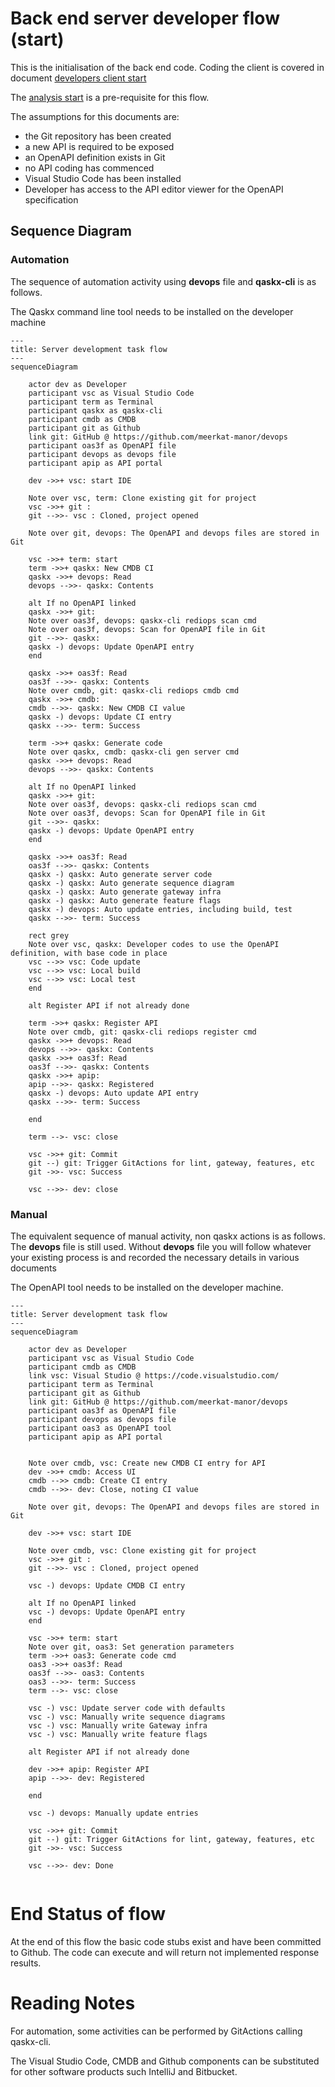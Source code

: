 # Back end server developer flow (start)

This is the initialisation of the back end 
code.  Coding the client is covered in document
[developers client start](developers_client_start.md)

The [analysis start](analysis_start.md) is a pre-requisite for
this flow.

The assumptions for this documents are:

* the Git repository has been created
* a new API is required to be exposed
* an OpenAPI definition exists in Git
* no API coding has commenced
* Visual Studio Code has been installed
* Developer has access to the API editor viewer for the OpenAPI specification


## Sequence Diagram

### Automation

The sequence of automation activity using **devops** file and **qaskx-cli** is 
as follows.

The Qaskx command line tool needs to be installed on the developer machine

```mermaid
---
title: Server development task flow
---
sequenceDiagram

    actor dev as Developer
    participant vsc as Visual Studio Code
    participant term as Terminal
    participant qaskx as qaskx-cli
    participant cmdb as CMDB
    participant git as Github
    link git: GitHub @ https://github.com/meerkat-manor/devops
    participant oas3f as OpenAPI file
    participant devops as devops file
    participant apip as API portal

    dev ->>+ vsc: start IDE

    Note over vsc, term: Clone existing git for project
    vsc ->>+ git : 
    git -->>- vsc : Cloned, project opened

    Note over git, devops: The OpenAPI and devops files are stored in Git

    vsc ->>+ term: start
    term ->>+ qaskx: New CMDB CI
    qaskx ->>+ devops: Read 
    devops -->>- qaskx: Contents

    alt If no OpenAPI linked
    qaskx ->>+ git:  
    Note over oas3f, devops: qaskx-cli rediops scan cmd
    Note over oas3f, devops: Scan for OpenAPI file in Git
    git -->>- qaskx: 
    qaskx -) devops: Update OpenAPI entry
    end

    qaskx ->>+ oas3f: Read 
    oas3f -->>- qaskx: Contents
    Note over cmdb, git: qaskx-cli rediops cmdb cmd
    qaskx ->>+ cmdb: 
    cmdb -->>- qaskx: New CMDB CI value
    qaskx -) devops: Update CI entry
    qaskx -->>- term: Success

    term ->>+ qaskx: Generate code
    Note over qaskx, cmdb: qaskx-cli gen server cmd
    qaskx ->>+ devops: Read 
    devops -->>- qaskx: Contents

    alt If no OpenAPI linked
    qaskx ->>+ git:  
    Note over oas3f, devops: qaskx-cli rediops scan cmd
    Note over oas3f, devops: Scan for OpenAPI file in Git
    git -->>- qaskx: 
    qaskx -) devops: Update OpenAPI entry
    end

    qaskx ->>+ oas3f: Read 
    oas3f -->>- qaskx: Contents
    qaskx -) qaskx: Auto generate server code
    qaskx -) qaskx: Auto generate sequence diagram
    qaskx -) qaskx: Auto generate gateway infra
    qaskx -) qaskx: Auto generate feature flags
    qaskx -) devops: Auto update entries, including build, test
    qaskx -->>- term: Success

    rect grey
    Note over vsc, qaskx: Developer codes to use the OpenAPI definition, with base code in place
    vsc -->> vsc: Code update
    vsc -->> vsc: Local build
    vsc -->> vsc: Local test
    end 
    
    alt Register API if not already done

    term ->>+ qaskx: Register API
    Note over cmdb, git: qaskx-cli rediops register cmd
    qaskx ->>+ devops: Read 
    devops -->>- qaskx: Contents
    qaskx ->>+ oas3f: Read 
    oas3f -->>- qaskx: Contents
    qaskx ->>+ apip: 
    apip -->>- qaskx: Registered
    qaskx -) devops: Auto update API entry
    qaskx -->>- term: Success

    end

    term -->- vsc: close

    vsc ->>+ git: Commit
    git --) git: Trigger GitActions for lint, gateway, features, etc 
    git ->>- vsc: Success

    vsc -->>- dev: close

```

### Manual

The equivalent sequence of manual activity, non qaskx actions is as follows.
The **devops** file is still used. Without **devops** file you will 
follow whatever your existing process is and recorded the necessary 
details in various documents

The OpenAPI tool needs to be installed on the developer machine.

```mermaid
---
title: Server development task flow
---
sequenceDiagram

    actor dev as Developer
    participant vsc as Visual Studio Code
    participant cmdb as CMDB
    link vsc: Visual Studio @ https://code.visualstudio.com/
    participant term as Terminal
    participant git as Github
    link git: GitHub @ https://github.com/meerkat-manor/devops
    participant oas3f as OpenAPI file
    participant devops as devops file
    participant oas3 as OpenAPI tool
    participant apip as API portal


    Note over cmdb, vsc: Create new CMDB CI entry for API 
    dev ->>+ cmdb: Access UI
    cmdb -->> cmdb: Create CI entry
    cmdb -->>- dev: Close, noting CI value

    Note over git, devops: The OpenAPI and devops files are stored in Git

    dev ->>+ vsc: start IDE

    Note over cmdb, vsc: Clone existing git for project
    vsc ->>+ git : 
    git -->>- vsc : Cloned, project opened

    vsc -) devops: Update CMDB CI entry

    alt If no OpenAPI linked
    vsc -) devops: Update OpenAPI entry
    end

    vsc ->>+ term: start
    Note over git, oas3: Set generation parameters
    term ->>+ oas3: Generate code cmd
    oas3 ->>+ oas3f: Read 
    oas3f -->>- oas3: Contents
    oas3 -->>- term: Success
    term -->- vsc: close

    vsc -) vsc: Update server code with defaults
    vsc -) vsc: Manually write sequence diagrams
    vsc -) vsc: Manually write Gateway infra
    vsc -) vsc: Manually write feature flags

    alt Register API if not already done

    dev ->>+ apip: Register API
    apip -->>- dev: Registered

    end

    vsc -) devops: Manually update entries

    vsc ->>+ git: Commit
    git --) git: Trigger GitActions for lint, gateway, features, etc 
    git ->>- vsc: Success

    vsc -->>- dev: Done


```

# End Status of flow

At the end of this flow the basic code stubs exist and have been committed
to Github.  The code can execute and will return not implemented
response results.


# Reading Notes

For automation, some activities can be performed by GitActions calling
qaskx-cli.

The Visual Studio Code, CMDB and Github components can be substituted for 
other software products such IntelliJ and Bitbucket.

